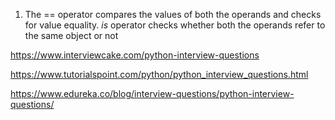 1. The == operator compares the values of both the operands and checks for value equality. *is* operator checks whether both the operands refer to the same object or not


https://www.interviewcake.com/python-interview-questions

https://www.tutorialspoint.com/python/python_interview_questions.html

https://www.edureka.co/blog/interview-questions/python-interview-questions/


